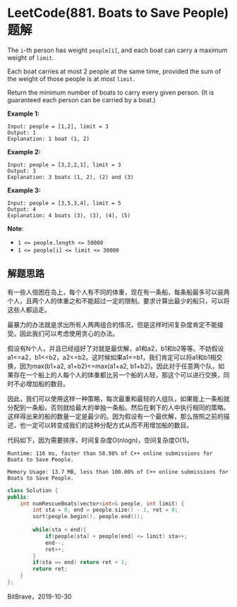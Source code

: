 # LeetCode(881. Boats to Save People)题解

The `i`-th person has weight `people[i]`, and each boat can carry a maximum weight of `limit`.

Each boat carries at most 2 people at the same time, provided the sum of the weight of those people is at most `limit`.

Return the minimum number of boats to carry every given person.  (It is guaranteed each person can be carried by a boat.)

**Example 1:**

```
Input: people = [1,2], limit = 3
Output: 1
Explanation: 1 boat (1, 2)
```

**Example 2:**

```
Input: people = [3,2,2,1], limit = 3
Output: 3
Explanation: 3 boats (1, 2), (2) and (3)
```

**Example 3:**

```
Input: people = [3,5,3,4], limit = 5
Output: 4
Explanation: 4 boats (3), (3), (4), (5)
```

**Note**:

- `1 <= people.length <= 50000`
- `1 <= people[i] <= limit <= 30000`

## 解题思路

有一些人倍困在岛上，每个人有不同的体重，现在有一条船，每条船最多可以装两个人，且两个人的体重之和不能超过一定的限制。要求计算出最少的船只，可以将这些人都运走。

最暴力的办法就是求出所有人两两组合的情况，但是这样时间复杂度肯定不能接受。因此我们可以考虑使用贪心的办法。

假设有N个人，并且已经组好了对就是最优解，a1和a2，b1和b2等等。不妨假设a1<=a2，b1<=b2，a2<=b2。这时候如果a1<=b1，我们肯定可以将a1和b1相交换，因为max(b1+a2, a1+b2)<=max(a1+a2, b1+b2)。因此对于任意两个队，如果存在一个船上的人每个人的体重都比另一个船的人轻，那这个可以进行交换，同时不必增加船的数目。

因此，我们可以使用这样一种策略，每次最重和最轻的人组队，如果能上一条船就分配到一条船，否则就给最大的单独一条船。然后在剩下的人中执行相同的策略。这样得出来的船的数量一定是最少的。因为假设有一个最优解，那么按照之前的描述，也一定可以转变成我们的这种分配方式从而不用增加船的数目。

代码如下，因为需要排序，时间复杂度O(nlogn)，空间复杂度O(1)。

`Runtime: 116 ms, faster than 58.98% of C++ online submissions for Boats to Save People.`

`Memory Usage: 13.7 MB, less than 100.00% of C++ online submissions for Boats to Save People.`

```C++
class Solution {
public:
    int numRescueBoats(vector<int>& people, int limit) {
        int sta = 0, end = people.size() - 1, ret = 0;
        sort(people.begin(), people.end());
        
        while(sta < end){
            if(people[sta] + people[end] <= limit) sta++;
            end--;
            ret++;
        }
        if(sta == end) return ret + 1;
        return ret;
    }
};
```

BitBrave，2019-10-30